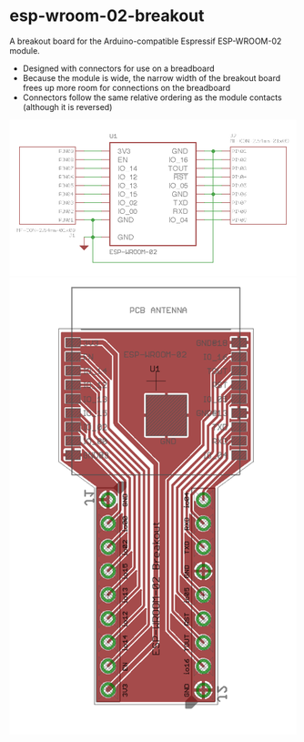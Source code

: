 # esp-wroom-02-breakout
A breakout board for the Arduino-compatible Espressif ESP-WROOM-02 module.

* Designed with connectors for use on a breadboard
* Because the module is wide, the narrow width of the breakout board frees up more room for connections on the breadboard
* Connectors follow the same relative ordering as the module contacts (although it is reversed)

![schematic](images/schematic.png)
![board](images/board.png)

